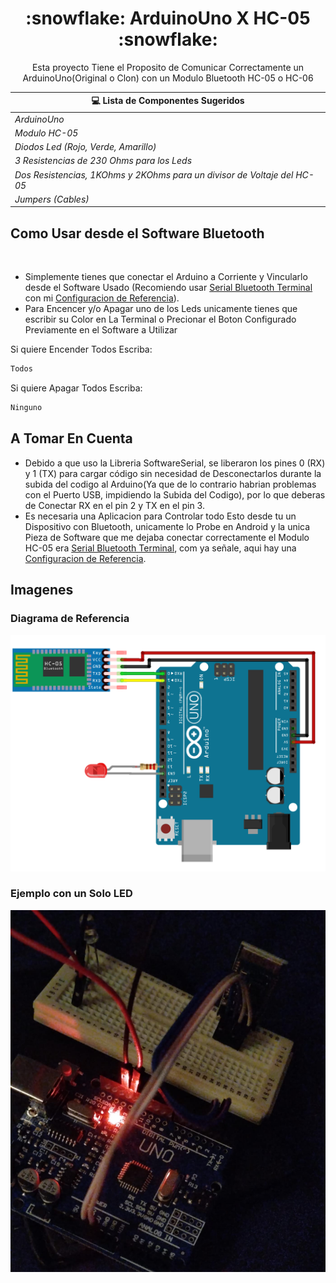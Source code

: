 <h1 align="center">:snowflake: ArduinoUno X HC-05 :snowflake:</h1>
<p align="center"> 
Esta proyecto Tiene el Proposito de Comunicar Correctamente un ArduinoUno(Original o Clon) con un Modulo Bluetooth HC-05 o HC-06
<p/>

<p/>

| 💻 Lista de Componentes Sugeridos                                        |
| ------------------------------------------------------------------------ |
| *ArduinoUno*                                                             |
| *Modulo HC-05*                                                           |
| *Diodos Led (Rojo, Verde, Amarillo)*                                     |
| *3 Resistencias de 230 Ohms para los Leds*                               |
| *Dos Resistencias, 1KOhms y 2KOhms para un divisor de Voltaje del HC-05* |
| *Jumpers (Cables)*                                                       |

<p/>

## Como Usar desde el Software Bluetooth
<br>

- Simplemente tienes que conectar el Arduino a Corriente y Vincularlo desde el Software Usado (Recomiendo usar [Serial Bluetooth Terminal][Serial Bluetooth Terminal] con mi [Configuracion de Referencia](./app_config/)).
- Para Encencer y/o Apagar uno de los Leds unicamente tienes que escribir su Color en La Terminal o Precionar el Boton Configurado Previamente en el Software a Utilizar

Si quiere Encender Todos Escriba:
```bash
Todos
```

Si quiere Apagar Todos Escriba:
```bash
Ninguno
```
<p/>

## A Tomar En Cuenta
- Debido a que uso la Libreria SoftwareSerial, se liberaron los pines 0 (RX) y 1 (TX) para cargar código sin necesidad de Desconectarlos durante la subida del codigo al Arduino(Ya que de lo contrario habrian problemas con el Puerto USB, impidiendo la Subida del Codigo), por lo que deberas de Conectar RX en el pin 2 y TX en el pin 3.
- Es necesaria una Aplicacion para Controlar todo Esto desde tu un Dispositivo con Bluetooth, unicamente lo Probe en Android y la unica Pieza de Software que me dejaba conectar correctamente el Modulo HC-05 era [Serial Bluetooth Terminal][Serial Bluetooth Terminal], com ya señale, aqui hay una [Configuracion de Referencia](./app_config/).

<p/>

## Imagenes
<p/>


### Diagrama de Referencia
![](./img/img-referencia.png)

### Ejemplo con un Solo LED
![](./img/img1.png)


[Serial Bluetooth Terminal]: https://play.google.com/store/apps/details?id=de.kai_morich.serial_bluetooth_terminal&hl=es_MX&pli=1
